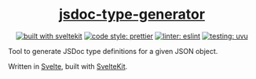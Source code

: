 <div align="center">

# [jsdoc-type-generator](https://rafistrauss.github.io/jsdoc-generator/)

[![built with sveltekit](https://img.shields.io/badge/built%20with-sveltekit-ff3e00?logo=svelte&style=flat-square)](<(https://kit.svelte.dev/)>)
[![code style: prettier](https://img.shields.io/badge/code_style-prettier-ff69b4.svg?style=flat-square&logo=prettier)](https://github.com/prettier/prettier)
[![linter: eslint](https://img.shields.io/badge/linter-eslint-4B32C3.svg?style=flat-square&logo=eslint)](https://eslint.org/)
[![testing: uvu](https://img.shields.io/badge/testing-uvu-7d6dda.svg?style=flat-square)](https://github.com/lukeed/uvu)

</div>

Tool to generate JSDoc type definitions for a given JSON object.

Written in [Svelte](https://svelte.dev/), built with [SvelteKit](https://kit.svelte.dev/).
